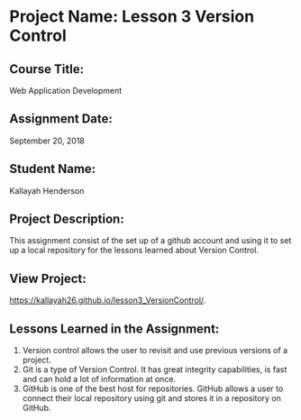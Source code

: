 # Project Name:  Lesson 3 Version Control


## Course Title:
Web Application Development

## Assignment Date:  
September 20, 2018

## Student Name:  
Kallayah Henderson

## Project Description:
This assignment consist of the set up of a github account and using it to set up a local repository for the lessons learned about Version Control. 

## View Project: 
https://kallayah26.github.io/lesson3_VersionControl/.

## Lessons Learned in the Assignment:
1. Version control allows the user to revisit and use previous versions of a project. 
2. Git is a type of Version Control. It has great integrity capabilities, is fast and can hold a lot of information at once. 
3. GitHub is one of the best host for repositories. GitHub allows a user to connect their local repository using git and stores it in a repository on GitHub. 

